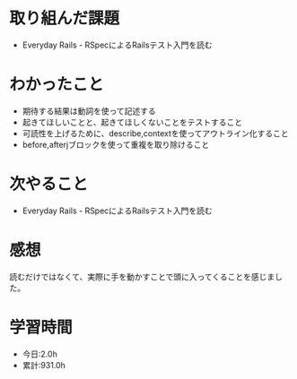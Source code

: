 # 取り組んだ課題
- Everyday Rails - RSpecによるRailsテスト入門を読む
# わかったこと
- 期待する結果は動詞を使って記述する
- 起きてほしいことと、起きてほしくないことをテストすること
- 可読性を上げるために、describe,contextを使ってアウトライン化すること
- before,afterjブロックを使って重複を取り除けること
# 次やること
- Everyday Rails - RSpecによるRailsテスト入門を読む
# 感想
読むだけではなくて、実際に手を動かすことで頭に入ってくることを感じました。
# 学習時間
- 今日:2.0h
- 累計:931.0h